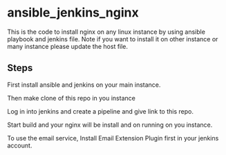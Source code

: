 # ansible_jenkins_nginx

This is the code to install nginx on any linux instance by using ansible playbook and jenkins file.
Note if you want to install it on other instance or many instance please update the host file.

<h2>
  Steps
</h2>
<p>First install ansible and jenkins on your main instance.</p>
<p>Then make clone of this repo in you instance</p>
<p>Log in into jenkins and create a pipeline and give link to this repo.</p>
<p>Start build and your nginx will be install and on running on you instance.</p>
<p>To use the email service, Install Email Extension Plugin first in your jenkins account.</p>

